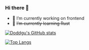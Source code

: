 ### Hi there 👋

- 🔭 I’m currently working on frontend
- 🌱 ~~I’m currently learning Rust~~
<!--
- 👯 I’m looking to collaborate on ...
- 🤔 I’m looking for help with ...
- 💬 Ask me about ...
- 📫 How to reach me: ...
- 😄 Pronouns: ...
- ⚡ Fun fact: ...
-->

[![Doddgu's GitHub stats](https://github-readme-stats.vercel.app/api?username=sampwood&show_icons=true)](https://github.com/sampwood)

[![Top Langs](https://github-readme-stats.vercel.app/api/top-langs/?username=sampwood)](https://github.com/sampwood)
